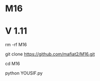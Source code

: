 # M16
# V 1.11


rm -rf  M16

git clone https://github.com/mafiat2/M16.git

cd M16

python YOUSIF.py
